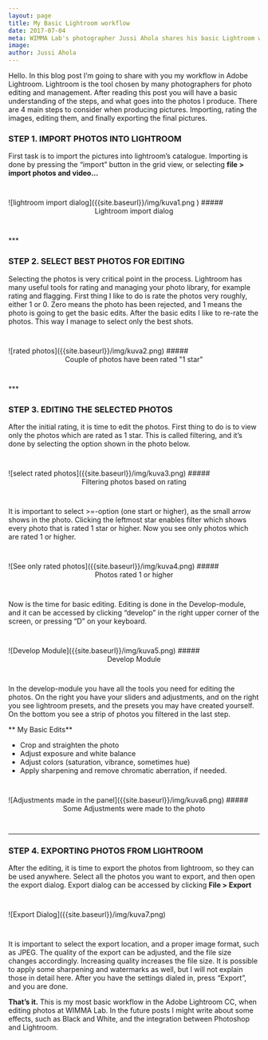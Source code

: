 ```yaml
---
layout: page
title: My Basic Lightroom workflow
date: 2017-07-04
meta: WIMMA Lab's photographer Jussi Ahola shares his basic Lightroom workflow! Read to learn Jussi's workflow from start to finish, in Adobe Lightroom CC!
image:
author: Jussi Ahola
---
```

Hello. In this blog post I’m going to share with you my workflow in Adobe Lightroom. Lightroom is the tool chosen by many photographers for photo editing and management. After reading this post you will have a basic understanding of the steps, and what goes into the photos I produce. There are 4 main steps to consider when producing pictures. Importing, rating the images, editing them, and finally exporting the final pictures.

### STEP 1. IMPORT PHOTOS INTO LIGHTROOM
First task is to import the pictures into lightroom’s catalogue. Importing is done by pressing the “import” button in the grid view, or selecting **file > import photos and video…**

<div style="margin:3em auto 3em auto" markdown="1">
![lightroom import dialog]({{site.baseurl}}/img/kuva1.png )
##### <center>Lightroom import dialog</center>
</div>
***

### STEP 2. SELECT BEST PHOTOS FOR EDITING
Selecting the photos is very critical point in the process. Lightroom has many useful tools for rating and managing your photo library, for example rating and flagging. First thing I like to do is rate the photos very roughly, either 1 or 0. Zero means the photo has been rejected, and 1 means the photo is going to get the basic edits. After the basic edits I like to re-rate the photos. This way I manage to select only the best shots.

<div style="margin:3em auto 3em auto" markdown="1">
![rated photos]({{site.baseurl}}/img/kuva2.png)
##### <center>Couple of photos have been rated "1 star"</center>
</div>
***

### STEP 3. EDITING THE SELECTED PHOTOS  
After the initial rating, it is time to edit the photos. First thing to do is to view only the photos which are rated as 1 star. This is called filtering, and it’s done by selecting the option shown in the photo below.  

<div style="margin:3em auto 3em auto" markdown="1">
![select rated photos]({{site.baseurl}}/img/kuva3.png)
##### <center>Filtering photos based on rating</center>
</div>

It is important to select >=-option (one start or higher), as the small arrow shows in the photo.
Clicking the leftmost star enables filter which shows every photo that is rated 1 star or higher.
Now you see only photos which are rated 1 or higher.

<div style="margin:3em auto 3em auto" markdown="1">
![See only rated photos]({{site.baseurl}}/img/kuva4.png)
##### <center>Photos rated 1 or higher</center>
</div>

Now is the time for basic editing. Editing is done in the Develop-module, and it can be accessed by clicking “develop” in the right upper corner of the screen, or pressing “D” on your keyboard.

<div style="margin:3em auto 3em auto" markdown="1">
![Develop Module]({{site.baseurl}}/img/kuva5.png)
##### <center>Develop Module</center>
</div>

In the develop-module you have all the tools you need for editing the photos. On the right you have your sliders and adjustments, and on the right you see lightroom presets, and the presets you may have created yourself. On the bottom you see a strip of photos you filtered in the last step.

** My Basic Edits**
-	Crop and straighten the photo
-	Adjust exposure and white balance
-	Adjust colors (saturation, vibrance, sometimes hue)
-	Apply sharpening and remove chromatic aberration, if needed.

<div style="margin:3em auto 3em auto" markdown="1">
![Adjustments made in the panel]({{site.baseurl}}/img/kuva6.png)
##### <center>Some Adjustments were made to the photo</center>
</div>

***

### STEP 4. EXPORTING PHOTOS FROM LIGHTROOM
After the editing, it is time to export the photos from lightroom, so they can be used anywhere. Select all the photos you want to export, and then open the export dialog. Export dialog can be accessed by clicking **File > Export**

<div style="margin:3em auto 3em auto" markdown="1">
![Export Dialog]({{site.baseurl}}/img/kuva7.png)
</div>

It is important to select the export location, and a proper image format, such as JPEG. The quality of the export can be adjusted, and the file size changes accordingly. Increasing quality increases the file size.
It is possible to apply some sharpening and watermarks as well, but I will not explain those in detail here.
After you have the settings dialed in, press “Export”, and you are done.

**That’s it.** This is my most basic workflow in the Adobe Lightroom CC, when editing photos at WIMMA Lab. In the future posts I might write about some effects, such as Black and White, and the integration between Photoshop and Lightroom.



